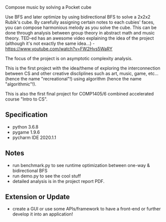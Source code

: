 Compose music by solving a Pocket cube

Use BFS and later optimize by using bidirectional BFS to solve a 2x2x2 Rubik's cube. By carefully assigning certain notes to each cubies' faces, you can compose harmonious melody as you solve the cube. This can be done through analysis between group theory in abstract math and music theory. TED-ed has an awesome video explaining the idea of the project (although it's not exactly the same idea...) - https://www.youtube.com/watch?v=FW2Hvs5WaRY 

The focus of the project is on asymptotic complexity analysis.

This is the first project with the idea/theme of exploring the interconnection between CS and other creative discliplines such as art, music, game, etc... (hence the name "recreational"!) using algorithm (hence the name "algorithmic"!).

This is also the first final project for COMP1405/6 combined accelerated course "Intro to CS". 

## Specification
- python 3.6.8
- pygame 1.9.6
- pycharm IDE 2020.1.1

## Notes
- run benchmark.py to see runtime optimization between one-way & bidirectional BFS
- run demo.py to see the cool stuff
- detailed analysis is in the project report PDF.  

## Extension or Update
- create a GUI or use some APIs/framework to have a front-end or further develop it into an application! 
